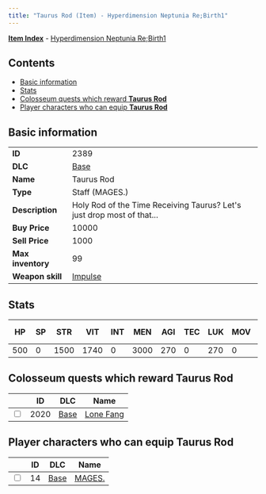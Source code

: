 ```yaml
---
title: "Taurus Rod (Item) - Hyperdimension Neptunia Re;Birth1"
---
```


[**Item Index**](/neptunia/rb1/item/index.html) - [Hyperdimension Neptunia Re;Birth1](/neptunia/rb1)

## Contents

- [Basic information](#basic-information)
- [Stats](#stats)
- [Colosseum quests which reward **Taurus Rod**](#colosseum-quests-which-reward-taurus-rod)
- [Player characters who can equip **Taurus Rod**](#player-characters-who-can-equip-taurus-rod)

## Basic information

|   |   |
| -- | -- |
| **ID** | 2389 |
| **DLC** | [Base](/neptunia/rb1/dlc/1-base.html) |
| **Name** | Taurus Rod |
| **Type** | Staff (MAGES.) |
| **Description** | Holy Rod of the Time Receiving Taurus? Let's just drop most of that... |
| **Buy Price** | 10000 |
| **Sell Price** | 1000 |
| **Max inventory** | 99 |
| **Weapon skill** | [Impulse](/neptunia/rb1/skill/1-2802-impulse.html) |

## Stats

| HP | SP | STR | VIT | INT | MEN | AGI | TEC | LUK | MOV | Fire res. | Ice res. | Wind res. | Lightning res. |
| -- | -- | --- | --- | --- | --- | --- | --- | --- | --- | --------- | -------- | --------- | -------------- |
| 500 | 0 | 1500 | 1740 | 0 | 3000 | 270 | 0 | 270 | 0 | 0 | 0 | 0 | 0 |

## Colosseum quests which reward **Taurus Rod**

|    | ID | DLC | Name |
| -- | -- | --- | ---- |
| <input type="checkbox" id="rb1-colosseum-1-2020" class="trackbox" /> | 2020 | [Base](/neptunia/rb1/dlc/1-base.html) | [Lone Fang](/neptunia/rb1/colosseum/1-2020-lone-fang.html) |

## Player characters who can equip **Taurus Rod**

|    | ID | DLC | Name |
| -- | -- | --- | ---- |
| <input type="checkbox" id="rb1-player-1-14" class="trackbox" /> | 14 | [Base](/neptunia/rb1/dlc/1-base.html) | [MAGES.](/neptunia/rb1/player/1-14-mages.html) |